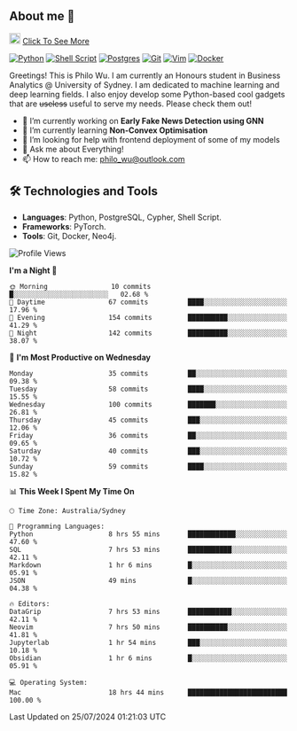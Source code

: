 ## About me 🤗

<a href="#"><img src="https://media.giphy.com/media/hvRJCLFzcasrR4ia7z/giphy.gif" width="20px" height="20px"></a> [Click To See More](https://codeboyphilo.github.io)

[![Python](https://img.shields.io/badge/python-3670A0?style=for-the-badge&logo=python&logoColor=ffdd54)](#)
[![Shell Script](https://img.shields.io/badge/shell_script-%23121011.svg?style=for-the-badge&logo=gnu-bash&logoColor=white)](#)
[![Postgres](https://img.shields.io/badge/postgres-%23316192.svg?style=for-the-badge&logo=postgresql&logoColor=white)](#)
[![Git](https://img.shields.io/badge/git-%23F05033.svg?style=for-the-badge&logo=git&logoColor=white)](#)
[![Vim](https://img.shields.io/badge/VIM-%2311AB00.svg?style=for-the-badge&logo=vim&logoColor=white)](#)
[![Docker](https://img.shields.io/badge/docker-%230db7ed.svg?style=for-the-badge&logo=docker&logoColor=white)](#)

Greetings! This is Philo Wu. I am currently an Honours student in Business Analytics \@ University of Sydney. I am dedicated to machine learning and deep learning fields. I also enjoy develop some Python-based cool gadgets that are ~~useless~~ useful to serve my needs. Please check them out!

- 🔭 I’m currently working on **Early Fake News Detection using GNN**
- 🌱 I’m currently learning **Non-Convex Optimisation**
- 🤔 I’m looking for help with frontend deployment of some of my models
- 💬 Ask me about Everything!
- 📫 How to reach me: philo_wu@outlook.com

## 🛠 Technologies and Tools
- **Languages**: Python, PostgreSQL, Cypher, Shell Script.
- **Frameworks**: PyTorch.
- **Tools**: Git, Docker, Neo4j.

<!--START_SECTION:waka-->
![Profile Views](http://img.shields.io/badge/Profile%20Views-5-blue)

**I'm a Night 🦉** 

```text
🌞 Morning                10 commits          █░░░░░░░░░░░░░░░░░░░░░░░░   02.68 % 
🌆 Daytime                67 commits          ████░░░░░░░░░░░░░░░░░░░░░   17.96 % 
🌃 Evening                154 commits         ██████████░░░░░░░░░░░░░░░   41.29 % 
🌙 Night                  142 commits         ██████████░░░░░░░░░░░░░░░   38.07 % 
```
📅 **I'm Most Productive on Wednesday** 

```text
Monday                   35 commits          ██░░░░░░░░░░░░░░░░░░░░░░░   09.38 % 
Tuesday                  58 commits          ████░░░░░░░░░░░░░░░░░░░░░   15.55 % 
Wednesday                100 commits         ███████░░░░░░░░░░░░░░░░░░   26.81 % 
Thursday                 45 commits          ███░░░░░░░░░░░░░░░░░░░░░░   12.06 % 
Friday                   36 commits          ██░░░░░░░░░░░░░░░░░░░░░░░   09.65 % 
Saturday                 40 commits          ███░░░░░░░░░░░░░░░░░░░░░░   10.72 % 
Sunday                   59 commits          ████░░░░░░░░░░░░░░░░░░░░░   15.82 % 
```


📊 **This Week I Spent My Time On** 

```text
🕑︎ Time Zone: Australia/Sydney

💬 Programming Languages: 
Python                   8 hrs 55 mins       ████████████░░░░░░░░░░░░░   47.60 % 
SQL                      7 hrs 53 mins       ███████████░░░░░░░░░░░░░░   42.11 % 
Markdown                 1 hr 6 mins         █░░░░░░░░░░░░░░░░░░░░░░░░   05.91 % 
JSON                     49 mins             █░░░░░░░░░░░░░░░░░░░░░░░░   04.38 % 

🔥 Editors: 
DataGrip                 7 hrs 53 mins       ███████████░░░░░░░░░░░░░░   42.11 % 
Neovim                   7 hrs 50 mins       ██████████░░░░░░░░░░░░░░░   41.81 % 
Jupyterlab               1 hr 54 mins        ███░░░░░░░░░░░░░░░░░░░░░░   10.18 % 
Obsidian                 1 hr 6 mins         █░░░░░░░░░░░░░░░░░░░░░░░░   05.91 % 

💻 Operating System: 
Mac                      18 hrs 44 mins      █████████████████████████   100.00 % 
```


 Last Updated on 25/07/2024 01:21:03 UTC
<!--END_SECTION:waka-->
